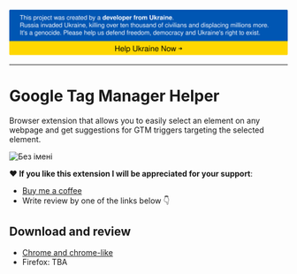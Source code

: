 [![Stand With Ukraine](https://raw.githubusercontent.com/vshymanskyy/StandWithUkraine/main/banner-direct-single.svg)](https://vshymanskyy.github.io/StandWithUkraine)

---

# Google Tag Manager Helper

Browser extension that allows you to easily select an element on any webpage and get suggestions for GTM triggers
targeting the selected element.

![Без імені](https://github.com/cawa-93/gtm-helper/assets/1662812/02e7feae-03d9-4da9-b7f9-e50a2453a248)


**❤️ If you like this extension I will be appreciated for your support**:

- [Buy me a coffee](https://www.buymeacoffee.com/kozack)
- Write review by one of the links below 👇

## Download and review

- [Chrome and chrome-like](https://chrome.google.com/webstore/detail/gtm-helper/nlacheihkljhpihchfjpmccafnipcana)
- Firefox: TBA
